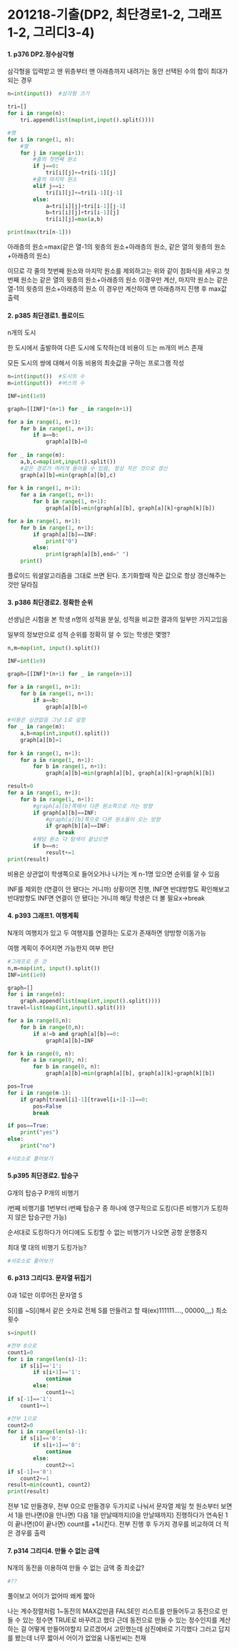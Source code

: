 # 201218-기출(DP2, 최단경로1-2, 그래프1-2, 그리디3-4)

#### 1. p376 DP2.정수삼각형

삼각형을 입력받고 맨 위층부터 맨 아래층까지 내려가는 동안 선택된 수의 합이 최대가 되는 경우

```python
n=int(input())  #삼각형 크기

tri=[]
for i in range(n):
    tri.append(list(map(int,input().split())))

#행
for i in range(1, n):
    #열
    for j in range(i+1):
        #줄의 첫번째 원소
        if j==0:
            tri[i][j]+=tri[i-1][j]
        #줄의 마지막 원소
        elif j==i:
            tri[i][j]+=tri[i-1][j-1]
        else:
            a=tri[i][j]+tri[i-1][j-1]
            b=tri[i][j]+tri[i-1][j]
            tri[i][j]=max(a,b)

print(max(tri[n-1]))  
```

아래층의 원소=max(같은 열-1의 윗층의 원소+아래층의 원소, 같은 열의 윗층의 원소+아래층의 원소)

이므로 각 줄의 첫번째 원소와 마지막 원소를 제외하고는 위와 같이 점화식을 세우고 첫번째 원소는 같은 열의 윗층의 원소+아래층의 원소 이경우만 계산, 마지막 원소는 같은 열-1의 윗층의 원소+아래층의 원소 이 경우만 계산하여 맨 아래층까지 진행 후 max값 출력



#### 2. p385 최단경로1. 플로이드

n개의 도시

한 도시에서 출발하여 다른 도시에 도착하는데 비용이 드는 m개의 버스 존재

모든 도시의 쌍에 대해서 이동 비용의 최솟값을 구하는 프로그램 작성

```python
n=int(input())  #도시의 수
m=int(input())  #버스의 수

INF=int(1e9)

graph=[[INF]*(n+1) for _ in range(n+1)]

for a in range(1, n+1):
    for b in range(1, n+1):
        if a==b:
            graph[a][b]=0
            
for _ in range(m):
    a,b,c=map(int,input().split())
    #같은 경로가 여러개 들어올 수 있음, 항상 작은 것으로 갱신
    graph[a][b]=min(graph[a][b],c)
    
for k in range(1, n+1):
    for a in range(1, n+1):
        for b in range(1, n+1):
            graph[a][b]=min(graph[a][b], graph[a][k]+graph[k][b])

for a in range(1, n+1):
    for b in range(1, n+1):
        if graph[a][b]==INF:
            print("0")
        else:
            print(graph[a][b],end=" ")
    print()
```

플로이드 워셜알고리즘을 그대로 쓰면 된다. 초기화할때 작은 값으로 항상 갱신해주는 것만 달라짐

#### 3. p386 최단경로2. 정확한 순위

선생님은 시험을 본 학생 n명의 성적을 분실, 성적을 비교한 결과의 일부만 가지고있음

일부의 정보만으로 성적 순위를 정확히 알 수 있는 학생은 몇명?

```python
n,m=map(int, input().split())

INF=int(1e9)

graph=[[INF]*(n+1) for _ in range(n+1)]

for a in range(1, n+1):
    for b in range(1, n+1):
        if a==b:
            graph[a][b]=0
            
#비용은 상관없음 그냥 1로 설정            
for _ in range(m):
    a,b=map(int,input().split())
    graph[a][b]=1
    
for k in range(1, n+1):
    for a in range(1, n+1):
        for b in range(1, n+1):
            graph[a][b]=min(graph[a][b], graph[a][k]+graph[k][b])

result=0        
for a in range(1, n+1):
    for b in range(1, n+1):
        #graph[a][b]쪽에서 다른 원소쪽으로 가는 방향
        if graph[a][b]==INF:
	        #graph[a][b]쪽으로 다른 원소들이 오는 방향
            if graph[b][a]==INF:
                break
        #해당 원소 다 탐색이 끝났으면
        if b==n:
            result+=1
print(result)
```

비용은 상관없이 학생쪽으로 들어오거나 나가는 게 n-1명 있으면 순위를 알 수 있음

INF를 제외한 (연결이 안 됐다는 거니까) 상황이면 진행, INF면 반대방향도 확인해보고 반대방향도 INF면 연결이 안 됐다는 거니까 해당 학생은 더 볼 필요x->break

#### 4. p393 그래프1. 여행계획

N개의 여행지가 있고 두 여행지를 연결하는 도로가 존재하면 양방향 이동가능

여행 계획이 주어지면 가능한지 여부 판단

```python
#그래프로 푼 것
n,m=map(int, input().split())
INF=int(1e9)

graph=[]
for i in range(n):
    graph.append(list(map(int,input().split())))
travel=list(map(int,input().split()))

for a in range(0,n):
    for b in range(0,n):
        if a!=b and graph[a][b]==0:
            graph[a][b]=INF

for k in range(0, n):
    for a in range(0, n):
        for b in range(0, n):
            graph[a][b]=min(graph[a][b], graph[a][k]+graph[k][b])

pos=True
for i in range(m-1):
    if graph[travel[i]-1][travel[i+1]-1]==0:
        pos=False
        break

if pos==True:
    print("yes")
else:
    print("no")
```

```python
#서로소로 풀어보기
```

#### 5.p395 최단경로2. 탑승구

G개의 탑승구 P개의 비행기

i번째 비행기를 1번부터 i번째 탑승구 중 하나에 영구적으로 도킹(다른 비행기가 도킹하지 않은 탑승구만 가능)

순서대로 도킹하다가 어디에도 도킹할 수 없는 비행기가 나오면 공항 운행중지

최대 몇 대의 비행기 도킹가능?

```python
#서로소로 풀어보기
```

#### 6. p313 그리디3. 문자열 뒤집기

0과 1로만 이루어진 문자열 S

S[i]를 ~S[i]해서 같은 숫자로 전체 S를 만들려고 할 때(ex)111111...., 00000,,,,) 최소 횟수

```python
s=input()

#전부 0으로
count1=0
for i in range(len(s)-1):
    if s[i]=='1':
        if s[i+1]=='1':
            continue
        else:
            count1+=1
if s[-1]=='1':
    count1+=1

#전부 1으로
count2=0
for i in range(len(s)-1):
    if s[i]=='0':
        if s[i+1]=='0':
            continue
        else:
            count2+=1
if s[-1]=='0':
    count2+=1
result=min(count1, count2)
print(result)
```

전부 1로 만들경우, 전부 0으로 만들경우 두가지로 나눠서 문자열 제일 첫 원소부터 보면서 1을 만나면(0을 만나면) 다음 1을 만날때까지(0을 만날때까지) 진행하다가 연속된 1이 끝나면(0이 끝나면) count를 +1시킨다. 전부 진행 후 두가지 경우를 비교하여 더 적은 경우를 출력

#### 7. p314 그리디4. 만들 수 없는 금액

N개의 동전을 이용하여 만들 수 없는 금액 중 최솟값?

```python
#??
```

풀이보고 어이가 없어따 왜케 짧아

나는 계수정렬처럼 1~동전의 MAX값만큼 FALSE인 리스트를 만들어두고 동전으로 만들 수 있는 정수면 TRUE로 바꾸려고 했다 근데 동전으로 만들 수 있는 정수인지를 계산하는 걸 어떻게 만들어야할지 모르겠어서 고민했는데 삼진에바로 기각했다 그러고 답지를 봤는데 너무 짧아서 어이가 없었움 나동빈씨는 천재 